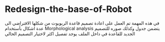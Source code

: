 # Redesign-the-base-of-Robot
في هذه المهمة تم العمل على اعادة تصميم قاعدة الربوبوت من شكلها الافتراضي الى عدة اشكال 
بأستخدام 
Morphological analysis
يتضمن جدول وكذلك صوره للتصميم الجديد للقاعدة
في داخل الملف يوجد تفصيل اكثر لاختيار التصميم الحالي
